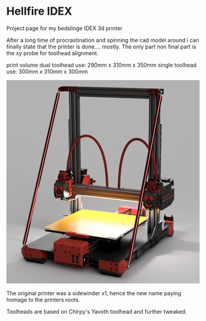 # Hellfire IDEX
Project page for my bedslinge IDEX 3d printer

After a long time of procrastination and spinning the cad model around i can finally state that the printer is done.... mostly.
The only part non final part is the xy probe for toolhead alignment.

print volume dual toolhead use:  290mm x 310mm x 350mm
             single toolhead use: 300mm x 310mm x 300mm


![alt text]({7375AE07-6795-42A0-BE48-89EF454D40B0}.png)

The original printer was a sidewinder x1, hence the new name paying homage to the printers roots.

Toolheads are based on Chirpy's Yavoth toolhead and further tweaked.

